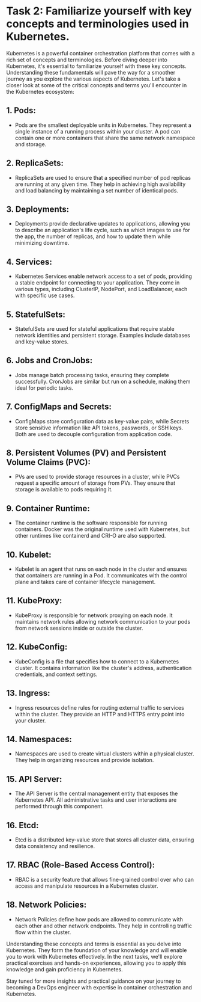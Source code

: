 # Task 2: Familiarize yourself with key concepts and terminologies used in Kubernetes.

Kubernetes is a powerful container orchestration platform that comes with a rich set of concepts and terminologies. Before diving deeper into Kubernetes, it's essential to familiarize yourself with these key concepts. Understanding these fundamentals will pave the way for a smoother journey as you explore the various aspects of Kubernetes. Let's take a closer look at some of the critical concepts and terms you'll encounter in the Kubernetes ecosystem:

## **1. Pods:**

- Pods are the smallest deployable units in Kubernetes. They represent a single instance of a running process within your cluster. A pod can contain one or more containers that share the same network namespace and storage.

## **2. ReplicaSets:**

- ReplicaSets are used to ensure that a specified number of pod replicas are running at any given time. They help in achieving high availability and load balancing by maintaining a set number of identical pods.

## **3. Deployments:**

- Deployments provide declarative updates to applications, allowing you to describe an application's life cycle, such as which images to use for the app, the number of replicas, and how to update them while minimizing downtime.

## **4. Services:**

- Kubernetes Services enable network access to a set of pods, providing a stable endpoint for connecting to your application. They come in various types, including ClusterIP, NodePort, and LoadBalancer, each with specific use cases.

## **5. StatefulSets:**

- StatefulSets are used for stateful applications that require stable network identities and persistent storage. Examples include databases and key-value stores.

## **6. Jobs and CronJobs:**

- Jobs manage batch processing tasks, ensuring they complete successfully. CronJobs are similar but run on a schedule, making them ideal for periodic tasks.

## **7. ConfigMaps and Secrets:**

- ConfigMaps store configuration data as key-value pairs, while Secrets store sensitive information like API tokens, passwords, or SSH keys. Both are used to decouple configuration from application code.

## **8. Persistent Volumes (PV) and Persistent Volume Claims (PVC):**

- PVs are used to provide storage resources in a cluster, while PVCs request a specific amount of storage from PVs. They ensure that storage is available to pods requiring it.

## **9. Container Runtime:**

- The container runtime is the software responsible for running containers. Docker was the original runtime used with Kubernetes, but other runtimes like containerd and CRI-O are also supported.

## **10. Kubelet:**

- Kubelet is an agent that runs on each node in the cluster and ensures that containers are running in a Pod. It communicates with the control plane and takes care of container lifecycle management.

## **11. KubeProxy:**

- KubeProxy is responsible for network proxying on each node. It maintains network rules allowing network communication to your pods from network sessions inside or outside the cluster.

## **12. KubeConfig:**

- KubeConfig is a file that specifies how to connect to a Kubernetes cluster. It contains information like the cluster's address, authentication credentials, and context settings.

## **13. Ingress:**

- Ingress resources define rules for routing external traffic to services within the cluster. They provide an HTTP and HTTPS entry point into your cluster.

## **14. Namespaces:**

- Namespaces are used to create virtual clusters within a physical cluster. They help in organizing resources and provide isolation.

## **15. API Server:**

- The API Server is the central management entity that exposes the Kubernetes API. All administrative tasks and user interactions are performed through this component.

## **16. Etcd:**

- Etcd is a distributed key-value store that stores all cluster data, ensuring data consistency and resilience.

## **17. RBAC (Role-Based Access Control):**

- RBAC is a security feature that allows fine-grained control over who can access and manipulate resources in a Kubernetes cluster.

## **18. Network Policies:**

- Network Policies define how pods are allowed to communicate with each other and other network endpoints. They help in controlling traffic flow within the cluster.

Understanding these concepts and terms is essential as you delve into Kubernetes. They form the foundation of your knowledge and will enable you to work with Kubernetes effectively. In the next tasks, we'll explore practical exercises and hands-on experiences, allowing you to apply this knowledge and gain proficiency in Kubernetes.

Stay tuned for more insights and practical guidance on your journey to becoming a DevOps engineer with expertise in container orchestration and Kubernetes.